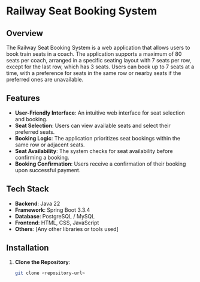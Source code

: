 # Railway Seat Booking System

## Overview

The Railway Seat Booking System is a web application that allows users to book train seats in a coach. The application supports a maximum of 80 seats per coach, arranged in a specific seating layout with 7 seats per row, except for the last row, which has 3 seats. Users can book up to 7 seats at a time, with a preference for seats in the same row or nearby seats if the preferred ones are unavailable.

## Features

- **User-Friendly Interface**: An intuitive web interface for seat selection and booking.
- **Seat Selection**: Users can view available seats and select their preferred seats.
- **Booking Logic**: The application prioritizes seat bookings within the same row or adjacent seats.
- **Seat Availability**: The system checks for seat availability before confirming a booking.
- **Booking Confirmation**: Users receive a confirmation of their booking upon successful payment.

## Tech Stack

- **Backend**: Java 22
- **Framework**: Spring Boot 3.3.4
- **Database**: PostgreSQL / MySQL
- **Frontend**: HTML, CSS, JavaScript
- **Others**: [Any other libraries or tools used]

## Installation

1. **Clone the Repository**:
   ```bash
   git clone <repository-url>
